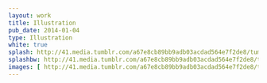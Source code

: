 ```yaml
---
layout: work
title: Illustration
pub_date: 2014-01-04
type: Illustration
white: true
splash: http://41.media.tumblr.com/a67e8cb89bb9adb03acdad564e7f2de8/tumblr_nonrwzgj9T1s771xno1_1280.png
splashbw: http://41.media.tumblr.com/a67e8cb89bb9adb03acdad564e7f2de8/tumblr_nonrwzgj9T1s771xno1_1280.png
images: [ http://41.media.tumblr.com/a67e8cb89bb9adb03acdad564e7f2de8/tumblr_nonrwzgj9T1s771xno1_1280.png ]
---
```


